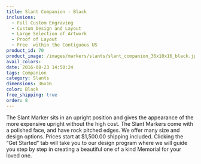 ```yaml
---
title: Slant Companion - Black
inclusions:
  - Full Custom Engraving
  - Custom Design and Layout
  - Large Selection of Artwork
  - Proof of Layout
  - Free  within the Contiguous US
product_id: 70
product_image: /images/markers/slants/slant_companion_36x10x16_black.jpg
avail_colors: 
date: 2016-08-23 14:50:24
tags: Companion
category: Slants
dimensions: 36x16
color: Black
free_shipping: true
order: 8
---
```

The Slant Marker sits in an upright position and gives the appearance of the more expensive upright without the high cost. The Slant Markers come with a polished face, and have rock pitched edges. We offer many size and design options. Prices start at $1,500.00 shipping included. Clicking the “Get Started” tab will take you to our design program where we will guide you step by step in creating a beautiful one of a kind Memorial for your loved one.
